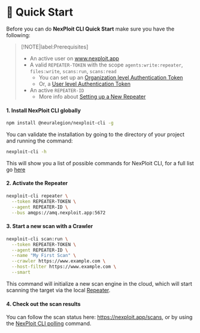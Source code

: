 # 🚀 Quick Start

Before you can do **NexPloit CLI Quick Start** make sure you have the following:

> [!NOTE|label:Prerequisites]
> - An active user on www.nexploit.app
> - A valid `REPEATER-TOKEN` with the scope `agents:write:repeater`, `files:write`, `scans:run`, `scans:read`
>   - You can set up an [Organization level Authentication Token](user-guide/organization-administration/details-and-policies.md#managing-organization-api-keys)
>   - Or, a [User level Authentication Token](user-guide/personal-account-administration/details-and-settings.md#managing-your-api-keys)
> - An active `REPEATER-ID`
>   - More info about [Setting up a New Repeater](/user-guide/agents/overview.md)

#### 1. Install NexPloit CLI globally

```bash
npm install @neuralegion/nexploit-cli -g
```

You can validate the installation by going to the directory of your project and running the command:

```bash
nexploit-cli -h
```

This will show you a list of possible commands for NexPloit CLI, for a full list go [here](/nexploit-cli/commands)

#### 2. Activate the Repeater

```bash
nexploit-cli repeater \
  --token REPEATER-TOKEN \
  --agent REPEATER-ID \
  --bus amqps://amq.nexploit.app:5672
```

#### 3. Start a new scan with a Crawler

```bash
nexploit-cli scan:run \
  --token REPEATER-TOKEN \
  --agent REPEATER-ID \
  --name "My First Scan" \
  --crawler https://www.example.com \
  --host-filter https://www.example.com \
  --smart
```

This command will initialize a new scan engine in the cloud, which will start scanning the target via the local [Repeater](../deployment/repeater).

#### 4. Check out the scan results

You can follow the scan status here: https://nexploit.app/scans, or by using the [NexPloit CLI polling](/commands.md#🚨-check-scan-status) command.
